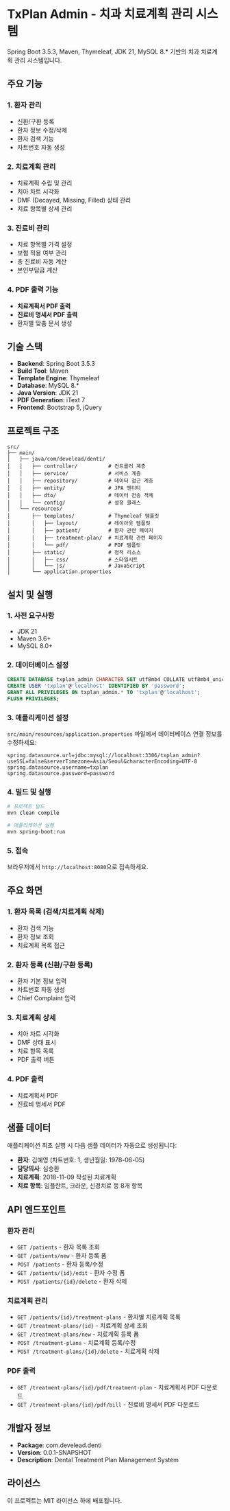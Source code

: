 # TxPlan Admin - 치과 치료계획 관리 시스템

Spring Boot 3.5.3, Maven, Thymeleaf, JDK 21, MySQL 8.* 기반의 치과 치료계획 관리 시스템입니다.

## 주요 기능

### 1. 환자 관리
- 신환/구환 등록
- 환자 정보 수정/삭제
- 환자 검색 기능
- 차트번호 자동 생성

### 2. 치료계획 관리
- 치료계획 수립 및 관리
- 치아 차트 시각화
- DMF (Decayed, Missing, Filled) 상태 관리
- 치료 항목별 상세 관리

### 3. 진료비 관리
- 치료 항목별 가격 설정
- 보험 적용 여부 관리
- 총 진료비 자동 계산
- 본인부담금 계산

### 4. PDF 출력 기능
- **치료계획서 PDF 출력**
- **진료비 명세서 PDF 출력**
- 환자별 맞춤 문서 생성

## 기술 스택

- **Backend**: Spring Boot 3.5.3
- **Build Tool**: Maven
- **Template Engine**: Thymeleaf
- **Database**: MySQL 8.*
- **Java Version**: JDK 21
- **PDF Generation**: iText 7
- **Frontend**: Bootstrap 5, jQuery

## 프로젝트 구조

```
src/
├── main/
│   ├── java/com/develead/denti/
│   │   ├── controller/          # 컨트롤러 계층
│   │   ├── service/             # 서비스 계층
│   │   ├── repository/          # 데이터 접근 계층
│   │   ├── entity/              # JPA 엔티티
│   │   ├── dto/                 # 데이터 전송 객체
│   │   └── config/              # 설정 클래스
│   └── resources/
│       ├── templates/           # Thymeleaf 템플릿
│       │   ├── layout/          # 레이아웃 템플릿
│       │   ├── patient/         # 환자 관련 페이지
│       │   ├── treatment-plan/  # 치료계획 관련 페이지
│       │   └── pdf/             # PDF 템플릿
│       ├── static/              # 정적 리소스
│       │   ├── css/             # 스타일시트
│       │   └── js/              # JavaScript
│       └── application.properties
```

## 설치 및 실행

### 1. 사전 요구사항
- JDK 21
- Maven 3.6+
- MySQL 8.0+

### 2. 데이터베이스 설정
```sql
CREATE DATABASE txplan_admin CHARACTER SET utf8mb4 COLLATE utf8mb4_unicode_ci;
CREATE USER 'txplan'@'localhost' IDENTIFIED BY 'password';
GRANT ALL PRIVILEGES ON txplan_admin.* TO 'txplan'@'localhost';
FLUSH PRIVILEGES;
```

### 3. 애플리케이션 설정
`src/main/resources/application.properties` 파일에서 데이터베이스 연결 정보를 수정하세요:

```properties
spring.datasource.url=jdbc:mysql://localhost:3306/txplan_admin?useSSL=false&serverTimezone=Asia/Seoul&characterEncoding=UTF-8
spring.datasource.username=txplan
spring.datasource.password=password
```

### 4. 빌드 및 실행
```bash
# 프로젝트 빌드
mvn clean compile

# 애플리케이션 실행
mvn spring-boot:run
```

### 5. 접속
브라우저에서 `http://localhost:8080`으로 접속하세요.

## 주요 화면

### 1. 환자 목록 (검색/치료계획 삭제)
- 환자 검색 기능
- 환자 정보 조회
- 치료계획 목록 접근

### 2. 환자 등록 (신환/구환 등록)
- 환자 기본 정보 입력
- 차트번호 자동 생성
- Chief Complaint 입력

### 3. 치료계획 상세
- 치아 차트 시각화
- DMF 상태 표시
- 치료 항목 목록
- PDF 출력 버튼

### 4. PDF 출력
- 치료계획서 PDF
- 진료비 명세서 PDF

## 샘플 데이터

애플리케이션 최초 실행 시 다음 샘플 데이터가 자동으로 생성됩니다:

- **환자**: 김예영 (차트번호: 1, 생년월일: 1978-06-05)
- **담당의사**: 심승환
- **치료계획**: 2018-11-09 작성된 치료계획
- **치료 항목**: 임플란트, 크라운, 신경치료 등 8개 항목

## API 엔드포인트

### 환자 관리
- `GET /patients` - 환자 목록 조회
- `GET /patients/new` - 환자 등록 폼
- `POST /patients` - 환자 등록/수정
- `GET /patients/{id}/edit` - 환자 수정 폼
- `POST /patients/{id}/delete` - 환자 삭제

### 치료계획 관리
- `GET /patients/{id}/treatment-plans` - 환자별 치료계획 목록
- `GET /treatment-plans/{id}` - 치료계획 상세 조회
- `GET /treatment-plans/new` - 치료계획 등록 폼
- `POST /treatment-plans` - 치료계획 등록/수정
- `POST /treatment-plans/{id}/delete` - 치료계획 삭제

### PDF 출력
- `GET /treatment-plans/{id}/pdf/treatment-plan` - 치료계획서 PDF 다운로드
- `GET /treatment-plans/{id}/pdf/bill` - 진료비 명세서 PDF 다운로드

## 개발자 정보

- **Package**: com.develead.denti
- **Version**: 0.0.1-SNAPSHOT
- **Description**: Dental Treatment Plan Management System

## 라이선스

이 프로젝트는 MIT 라이선스 하에 배포됩니다.

